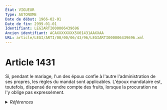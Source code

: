```yaml
---
État: VIGUEUR
Type: AUTONOME
Date de début: 1966-02-01
Date de fin: 2999-01-01
Identifiant: LEGIARTI000006439696
Ancien identifiant: ACAXXXXXXXX5X01431AAXXAA
URL: article/LEGI/ARTI/00/00/06/43/96/LEGIARTI000006439696.xml
---
```


<h1>Article 1431</h1>

Si, pendant le mariage, l'un des époux confie à l'autre l'administration de ses
propres, les règles du mandat sont applicables. L'époux mandataire est,
toutefois, dispensé de rendre compte des fruits, lorsque la procuration ne l'y
oblige pas expressément.


<details>
  <summary><em>Références</em></summary>

  <h2>Textes faisant référence à l'article</h2>
  
  <ul>
    <li>
      <a href="https://legal.tricoteuses.fr//redirection/JORFTEXT000000503950?vers=git&vers=legifrance">Loi n°65-570 du 13 juillet 1965 PORTANT REFORME DES REGIMES MATRIMONIAUX</a> CODIFICATION cible
    </li>
  </ul>
  
  <h2>Références faites par l'article</h2>
  
  <ul>
    <li>
      1965-07-13 CODIFICATION source <a href="https://legal.tricoteuses.fr//redirection/JORFTEXT000000503950?vers=git&vers=legifrance">Loi n°65-570 du 13 juillet 1965 PORTANT REFORME DES REGIMES MATRIMONIAUX</a>
    </li>
  </ul>
</details>
